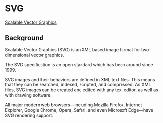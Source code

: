 # SVG

[Scalable Vector Graphics](https://en.wikipedia.org/wiki/Scalable_Vector_Graphics)

## Background

Scalable Vector Graphics (SVG) is an XML based image format for two-dimensional vector graphics.

The SVG specification is an open standard which has been around since 1999.

SVG images and their behaviors are defined in XML text files. This means that they can be searched, indexed, scripted, and compressed. As XML files, SVG images can be created and edited with any text editor, as well as with drawing software.

All major modern web browsers—including Mozilla Firefox, Internet Explorer, Google Chrome, Opera, Safari, and even Microsoft Edge—have SVG rendering support.
